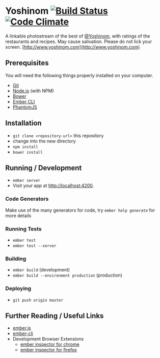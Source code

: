 # Yoshinom [![Build Status](https://travis-ci.org/john-kurkowski/yoshinom.svg?branch=master)](https://travis-ci.org/john-kurkowski/yoshinom) [![Code Climate](https://codeclimate.com/github/john-kurkowski/yoshinom/badges/gpa.svg)](https://codeclimate.com/github/john-kurkowski/yoshinom)

A linkable photostream of the best of
[@Yoshinom](http://instagram.com/yoshinom), with ratings of the restaurants and
recipes. May cause salivation. Please do not lick your screen.
[http://www.yoshinom.com](http://www.yoshinom.com)

## Prerequisites

You will need the following things properly installed on your computer.

* [Git](http://git-scm.com/)
* [Node.js](http://nodejs.org/) (with NPM)
* [Bower](http://bower.io/)
* [Ember CLI](http://ember-cli.com/)
* [PhantomJS](http://phantomjs.org/)

## Installation

* `git clone <repository-url>` this repository
* change into the new directory
* `npm install`
* `bower install`

## Running / Development

* `ember server`
* Visit your app at [http://localhost:4200](http://localhost:4200).

### Code Generators

Make use of the many generators for code, try `ember help generate` for more details

### Running Tests

* `ember test`
* `ember test --server`

### Building

* `ember build` (development)
* `ember build --environment production` (production)

### Deploying

* `git push origin master`

## Further Reading / Useful Links

* [ember.js](http://emberjs.com/)
* [ember-cli](http://ember-cli.com/)
* Development Browser Extensions
  * [ember inspector for chrome](https://chrome.google.com/webstore/detail/ember-inspector/bmdblncegkenkacieihfhpjfppoconhi)
  * [ember inspector for firefox](https://addons.mozilla.org/en-US/firefox/addon/ember-inspector/)

